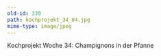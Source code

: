 ```yaml
---
old-id: 339
path: kochprojekt_34_04.jpg
mime-type: image/jpeg
---
```

Kochprojekt Woche 34:
Champignons in der Pfanne
